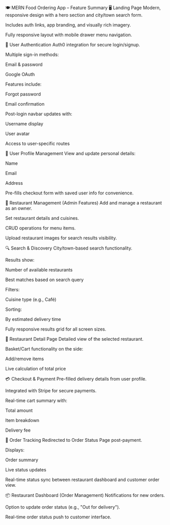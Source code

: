 🍽️ MERN Food Ordering App – Feature Summary
🖥️ Landing Page
Modern, responsive design with a hero section and city/town search form.

Includes auth links, app branding, and visually rich imagery.

Fully responsive layout with mobile drawer menu navigation.

🔐 User Authentication
Auth0 integration for secure login/signup.

Multiple sign-in methods:

Email & password

Google OAuth

Features include:

Forgot password

Email confirmation

Post-login navbar updates with:

Username display

User avatar

Access to user-specific routes

👤 User Profile Management
View and update personal details:

Name

Email

Address

Pre-fills checkout form with saved user info for convenience.

🍴 Restaurant Management (Admin Features)
Add and manage a restaurant as an owner.

Set restaurant details and cuisines.

CRUD operations for menu items.

Upload restaurant images for search results visibility.

🔍 Search & Discovery
City/town-based search functionality.

Results show:

Number of available restaurants

Best matches based on search query

Filters:

Cuisine type (e.g., Café)

Sorting:

By estimated delivery time

Fully responsive results grid for all screen sizes.

🏪 Restaurant Detail Page
Detailed view of the selected restaurant.

Basket/Cart functionality on the side:

Add/remove items

Live calculation of total price

💳 Checkout & Payment
Pre-filled delivery details from user profile.

Integrated with Stripe for secure payments.

Real-time cart summary with:

Total amount

Item breakdown

Delivery fee

🚚 Order Tracking
Redirected to Order Status Page post-payment.

Displays:

Order summary

Live status updates

Real-time status sync between restaurant dashboard and customer order view.

📦 Restaurant Dashboard (Order Management)
Notifications for new orders.

Option to update order status (e.g., "Out for delivery").

Real-time order status push to customer interface.
